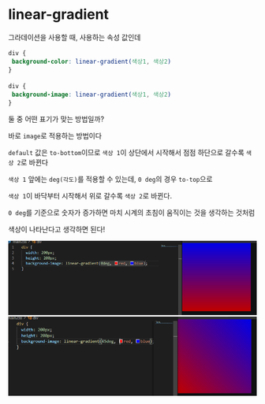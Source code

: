 # **linear-gradient**

그라데이션을 사용할 때, 사용하는 속성 값인데 

```css
div {
 background-color: linear-gradient(색상1, 색상2)
}

div {
 background-image: linear-gradient(색상1, 색상2)
}
```

둘 중 어떤 표기가 맞는 방법일까?

바로 `image`로 적용하는 방법이다

`default` 값은 `to-bottom`이므로 `색상 1`이 상단에서 시작해서 점점 하단으로 갈수록 `색상 2`로 바뀐다

`색상 1` 앞에는 `deg(각도)`를 적용할 수 있는데, `0 deg`의 경우 `to-top`으로

`색상 1`이 바닥부터 시작해서 위로 갈수록 `색상 2`로 바뀐다.

`0 deg`를 기준으로 숫자가 증가하면 마치 시계의 초침이 움직이는 것을 생각하는 것처럼

색상이 나타난다고 생각하면 된다!


<img src = "../KDT-FE2/images/weekly-worksheet/Week-2/5.png" width = "906px" alt = "5">
<img src = "../KDT-FE2/images/weekly-worksheet/Week-2/6.png" width = "841px" alt = "6">

